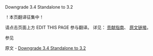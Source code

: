  Downgrade 3.4 Standalone to 3.2

 ！本页翻译征集中！

请点击页面上方 EDIT THIS PAGE 参与翻译。
详见：
[贡献指南]( https://github.com/whaleal/MongoDB-Manual-zh/blob/master/CONTRIBUTING.md )、
[原文链接](  https://docs.mongodb.com/manual/release-notes/3.4-downgrade-standalone/  )。

 参见

原文 - [Downgrade 3.4 Standalone to 3.2]( https://docs.mongodb.com/manual/release-notes/3.4-downgrade-standalone/ )

